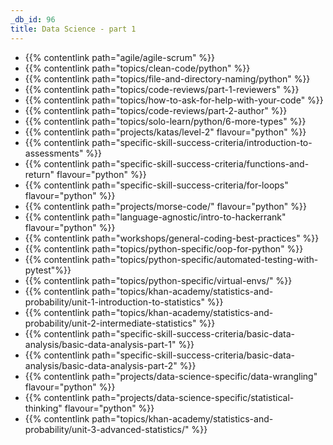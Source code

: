 ```yaml
---
_db_id: 96
title: Data Science - part 1
---
```


- {{% contentlink path="agile/agile-scrum" %}}
- {{% contentlink path="topics/clean-code/python" %}}
- {{% contentlink path="topics/file-and-directory-naming/python" %}}
- {{% contentlink path="topics/code-reviews/part-1-reviewers" %}}
- {{% contentlink path="topics/how-to-ask-for-help-with-your-code" %}}
- {{% contentlink path="topics/code-reviews/part-2-author" %}}
- {{% contentlink path="topics/solo-learn/python/6-more-types" %}}
- {{% contentlink path="projects/katas/level-2" flavour="python" %}}
- {{% contentlink path="specific-skill-success-criteria/introduction-to-assessments" %}}
- {{% contentlink path="specific-skill-success-criteria/functions-and-return" flavour="python" %}}
- {{% contentlink path="specific-skill-success-criteria/for-loops" flavour="python" %}}
- {{% contentlink path="projects/morse-code/" flavour="python" %}}
- {{% contentlink path="language-agnostic/intro-to-hackerrank" flavour="python" %}}
- {{% contentlink path="workshops/general-coding-best-practices" %}}
- {{% contentlink path="topics/python-specific/oop-for-python" %}}
- {{% contentlink path="topics/python-specific/automated-testing-with-pytest"%}}
- {{% contentlink path="topics/python-specific/virtual-envs/" %}}
- {{% contentlink path="topics/khan-academy/statistics-and-probability/unit-1-introduction-to-statistics" %}}
- {{% contentlink path="topics/khan-academy/statistics-and-probability/unit-2-intermediate-statistics" %}}
- {{% contentlink path="specific-skill-success-criteria/basic-data-analysis/basic-data-analysis-part-1" %}}
- {{% contentlink path="specific-skill-success-criteria/basic-data-analysis/basic-data-analysis-part-2" %}}
- {{% contentlink path="projects/data-science-specific/data-wrangling" flavour="python" %}}
- {{% contentlink path="projects/data-science-specific/statistical-thinking" flavour="python" %}}
- {{% contentlink path="topics/khan-academy/statistics-and-probability/unit-3-advanced-statistics/" %}}